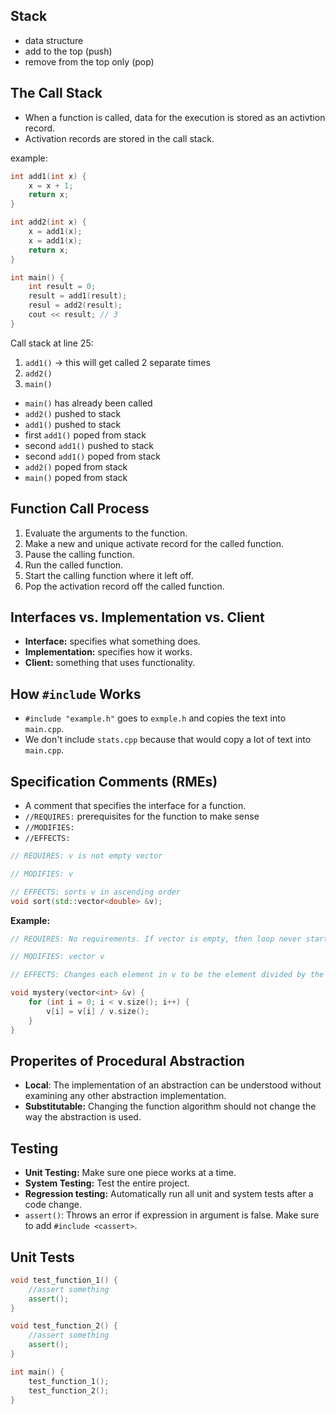 ## Stack
- data structure
- add to the top (push)
- remove from the top only (pop)

## The Call Stack
- When a function is called, data for the execution is stored as an activtion record.
- Activation records are stored in the call stack.

example:

```cpp
int add1(int x) {
    x = x + 1;
    return x;
}

int add2(int x) {
    x = add1(x);
    x = add1(x);
    return x;
}

int main() {
    int result = 0;
    result = add1(result);
    resul = add2(result);
    cout << result; // 3
}
```
Call stack at line 25:

1. `add1()` -> this will get called 2 separate times
2. `add2()`
3. `main()`

- `main()` has already been called
- `add2()` pushed to stack
- `add1()` pushed to stack
- first `add1()` poped from stack
- second `add1()` pushed to stack
- second `add1()` poped from stack
- `add2()` poped from stack
- `main()` poped from stack

## Function Call Process
1. Evaluate the arguments to the function.
2. Make a new and unique activate record for the called function.
3. Pause the calling function.
4. Run the called function.
5. Start the calling function where it left off.
6. Pop the activation record off the called function.

## Interfaces vs. Implementation vs. Client
- **Interface:** specifies what something does.
- **Implementation:** specifies how it works.
- **Client:** something that uses functionality.

## How `#include` Works
- `#include "example.h"` goes to `exmple.h` and copies the text into `main.cpp`.
- We don't include `stats.cpp` because that would copy a lot of text into `main.cpp`.

## Specification Comments (RMEs)
- A comment that specifies the interface for a function.
- `//REQUIRES:` prerequisites for the function to make sense
- `//MODIFIES:` 
- `//EFFECTS: `

```cpp
// REQUIRES: v is not empty vector

// MODIFIES: v

// EFFECTS: sorts v in ascending order
void sort(std::vector<double> &v);
```
**Example:**

```cpp
// REQUIRES: No requirements. If vector is empty, then loop never starts. No crashes.

// MODIFIES: vector v

// EFFECTS: Changes each element in v to be the element divided by the size of the vector.

void mystery(vector<int> &v) {
    for (int i = 0; i < v.size(); i++) {
        v[i] = v[i] / v.size();
    }
}
```

## Properites of Procedural Abstraction

- **Local**: The implementation of an abstraction can be understood without examining any other abstraction implementation.
- **Substitutable:** Changing the function algorithm should not change the way the abstraction is used.

## Testing

- **Unit Testing:** Make sure one piece works at a time.
- **System Testing:** Test the entire project.
- **Regression testing:** Automatically run all unit and system tests after a code change.
- `assert()`: Throws an error if expression in argument is false. Make sure to add `#include <cassert>`.

## Unit Tests
```cpp
void test_function_1() {
    //assert something
    assert();
}

void test_function_2() {
    //assert something
    assert();
}

int main() {
    test_function_1();
    test_function_2();
}
```